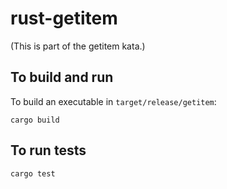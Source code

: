 # rust-getitem

(This is part of the getitem kata.)

## To build and run

To build an executable in `target/release/getitem`:

```
cargo build
```

## To run tests

```
cargo test
```




